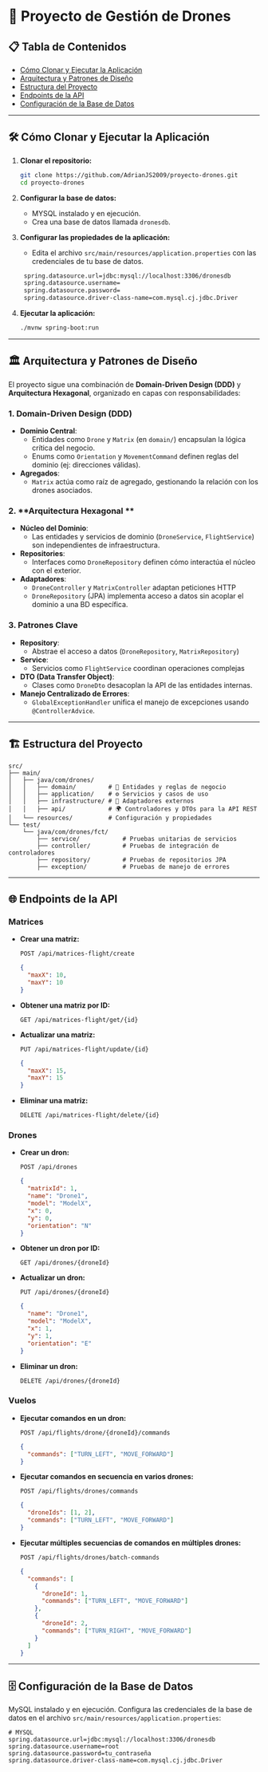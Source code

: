 # 🚁 Proyecto de Gestión de Drones

## 📋 Tabla de Contenidos

- [Cómo Clonar y Ejecutar la Aplicación](#-cómo-clonar-y-ejecutar-la-aplicación)
- [Arquitectura y Patrones de Diseño](#-arquitectura-y-patrones-de-diseño)
- [Estructura del Proyecto](#-estructura-del-proyecto)
- [Endpoints de la API](#-endpoints-de-la-api)
- [Configuración de la Base de Datos](#-configuración-de-la-base-de-datos)

---

## 🛠️ Cómo Clonar y Ejecutar la Aplicación

1. **Clonar el repositorio:**

   ```bash
   git clone https://github.com/AdrianJS2009/proyecto-drones.git
   cd proyecto-drones
   ```

2. **Configurar la base de datos:**

   - MYSQL instalado y en ejecución.
   - Crea una base de datos llamada `dronesdb`.

3. **Configurar las propiedades de la aplicación:**

   - Edita el archivo `src/main/resources/application.properties` con las credenciales de tu base de datos.

   ```bash
    spring.datasource.url=jdbc:mysql://localhost:3306/dronesdb
    spring.datasource.username=
    spring.datasource.password=
    spring.datasource.driver-class-name=com.mysql.cj.jdbc.Driver
   ```

4. **Ejecutar la aplicación:**

   ```bash
   ./mvnw spring-boot:run
   ```

---

## 🏛️ Arquitectura y Patrones de Diseño

El proyecto sigue una combinación de **Domain-Driven Design (DDD)** y **Arquitectura Hexagonal**, organizado en capas con responsabilidades:

### 1. **Domain-Driven Design (DDD)**

- **Dominio Central**:
  - Entidades como `Drone` y `Matrix` (en `domain/`) encapsulan la lógica crítica del negocio.
  - Enums como `Orientation` y `MovementCommand` definen reglas del dominio (ej: direcciones válidas).
- **Agregados**:
  - `Matrix` actúa como raíz de agregado, gestionando la relación con los drones asociados.

### 2. **Arquitectura Hexagonal **

- **Núcleo del Dominio**:
  - Las entidades y servicios de dominio (`DroneService`, `FlightService`) son independientes de infraestructura.
- **Repositories**:
  - Interfaces como `DroneRepository` definen cómo interactúa el núcleo con el exterior.
- **Adaptadores**:
  - `DroneController` y `MatrixController` adaptan peticiones HTTP
  - `DroneRepository` (JPA) implementa acceso a datos sin acoplar el dominio a una BD específica.

### 3. **Patrones Clave**

- **Repository**:
  - Abstrae el acceso a datos (`DroneRepository`, `MatrixRepository`)
- **Service**:
  - Servicios como `FlightService` coordinan operaciones complejas
- **DTO (Data Transfer Object)**:
  - Clases como `DroneDto` desacoplan la API de las entidades internas.
- **Manejo Centralizado de Errores**:
  - `GlobalExceptionHandler` unifica el manejo de excepciones usando `@ControllerAdvice`.

---

## 🏗️ Estructura del Proyecto

```plaintext
src/
├── main/
│   ├── java/com/drones/
│   │   ├── domain/         # 🧠 Entidades y reglas de negocio
│   │   ├── application/    # ⚙️ Servicios y casos de uso
│   │   ├── infrastructure/ # 🔌 Adaptadores externos
│   │   ├── api/            # 🌍 Controladores y DTOs para la API REST
│   └── resources/          # Configuración y propiedades
└── test/
    └── java/com/drones/fct/
        ├── service/            # Pruebas unitarias de servicios
        ├── controller/         # Pruebas de integración de controladores
        ├── repository/         # Pruebas de repositorios JPA
        ├── exception/          # Pruebas de manejo de errores
```

---

## 🌐 Endpoints de la API

### Matrices

- **Crear una matriz:**

  ```http
  POST /api/matrices-flight/create
  ```

  ```json
  {
    "maxX": 10,
    "maxY": 10
  }
  ```

- **Obtener una matriz por ID:**

  ```http
  GET /api/matrices-flight/get/{id}
  ```

- **Actualizar una matriz:**

  ```http
  PUT /api/matrices-flight/update/{id}
  ```

  ```json
  {
    "maxX": 15,
    "maxY": 15
  }
  ```

- **Eliminar una matriz:**

  ```http
  DELETE /api/matrices-flight/delete/{id}
  ```

### Drones

- **Crear un dron:**

  ```http
  POST /api/drones
  ```

  ```json
  {
    "matrixId": 1,
    "name": "Drone1",
    "model": "ModelX",
    "x": 0,
    "y": 0,
    "orientation": "N"
  }
  ```

- **Obtener un dron por ID:**

  ```http
  GET /api/drones/{droneId}
  ```

- **Actualizar un dron:**

  ```http
  PUT /api/drones/{droneId}
  ```

  ```json
  {
    "name": "Drone1",
    "model": "ModelX",
    "x": 1,
    "y": 1,
    "orientation": "E"
  }
  ```

- **Eliminar un dron:**

  ```http
  DELETE /api/drones/{droneId}
  ```

### Vuelos

- **Ejecutar comandos en un dron:**

  ```http
  POST /api/flights/drone/{droneId}/commands
  ```

  ```json
  {
    "commands": ["TURN_LEFT", "MOVE_FORWARD"]
  }
  ```

- **Ejecutar comandos en secuencia en varios drones:**

  ```http
  POST /api/flights/drones/commands
  ```

  ```json
  {
    "droneIds": [1, 2],
    "commands": ["TURN_LEFT", "MOVE_FORWARD"]
  }
  ```

- **Ejecutar múltiples secuencias de comandos en múltiples drones:**

  ```http
  POST /api/flights/drones/batch-commands
  ```

  ```json
  {
    "commands": [
      {
        "droneId": 1,
        "commands": ["TURN_LEFT", "MOVE_FORWARD"]
      },
      {
        "droneId": 2,
        "commands": ["TURN_RIGHT", "MOVE_FORWARD"]
      }
    ]
  }
  ```

---

## 🗄️ Configuración de la Base de Datos

MySQL instalado y en ejecución. 
Configura las credenciales de la base de datos en el archivo `src/main/resources/application.properties`:

```properties
# MYSQL
spring.datasource.url=jdbc:mysql://localhost:3306/dronesdb
spring.datasource.username=root
spring.datasource.password=tu_contraseña
spring.datasource.driver-class-name=com.mysql.cj.jdbc.Driver
```
